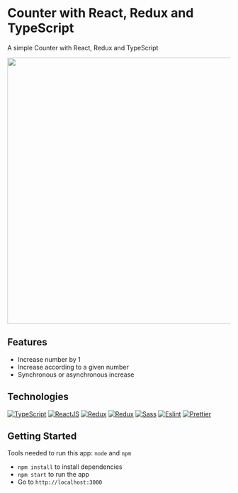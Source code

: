 # Counter with React, Redux and TypeScript
A simple Counter with React, Redux and TypeScript



<img src="https://user-images.githubusercontent.com/54937379/214278679-15ce9188-7d10-4aa1-81ac-7588a9f3b09c.gif" width="600">

## Features
- Increase number by 1
- Increase according to a given number
- Synchronous or asynchronous increase

## Technologies
[![TypeScript](https://img.shields.io/badge/TypeScript-007ACC?style=for-the-badge&logo=typescript&logoColor=white)](https://www.typescriptlang.org)
[![ReactJS](https://img.shields.io/badge/React-20232A?style=for-the-badge&logo=react&logoColor=61DAFB)](https://reactjs.org)
[![Redux](https://img.shields.io/badge/Redux-593D88?style=for-the-badge&logo=redux&logoColor=white)](https://redux.js.org)
[![Redux](https://img.shields.io/badge/ReduxSaga-86d46b?style=for-the-badge&logo=ReduxSaga&logoColor=white)](https://redux.js.org)
[![Sass](https://img.shields.io/badge/CSS%20Modules-CC6699?style=for-the-badge&logo=CSS%20Modules&logoColor=white)](https://github.com/css-modules/css-modules)
[![Eslint](https://img.shields.io/badge/eslint-3A33D1?style=for-the-badge&logo=eslint&logoColor=white)](https://eslint.org)
[![Prettier](https://img.shields.io/badge/prettier-1A2C34?style=for-the-badge&logo=prettier&logoColor=F7BA3E)](https://prettier.io)

## Getting Started
Tools needed to run this app: `node` and `npm`

- `npm install` to install dependencies
- `npm start` to run the app
- Go to `http://localhost:3000`